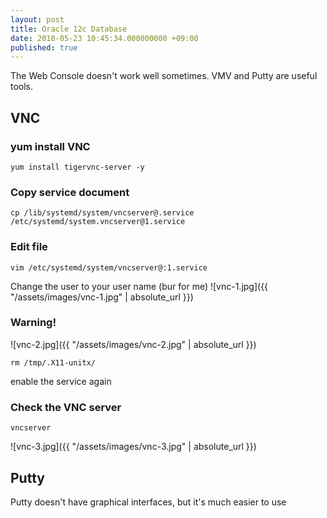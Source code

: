 ```yaml
---
layout: post
title: Oracle 12c Database
date: 2018-05-23 10:45:34.000000000 +09:00
published: true
---
```


The Web Console doesn't work well sometimes. VMV and Putty are useful tools.

## VNC
### yum install VNC
``` shell
yum install tigervnc-server -y
```

### Copy service document
``` shell
cp /lib/systemd/system/vncserver@.service /etc/systemd/system.vncserver@1.service
```

### Edit file
``` shell
vim /etc/systemd/system/vncserver@:1.service
```
Change the user to your user name (bur for me)
![vnc-1.jpg]({{ "/assets/images/vnc-1.jpg" | absolute_url }})

### Warning!
![vnc-2.jpg]({{ "/assets/images/vnc-2.jpg" | absolute_url }})
``` shell
rm /tmp/.X11-unitx/
```
enable the service again

### Check the VNC server
``` shell
vncserver
```
![vnc-3.jpg]({{ "/assets/images/vnc-3.jpg" | absolute_url }})

## Putty 
Putty doesn't have graphical interfaces, but it's much easier to use
